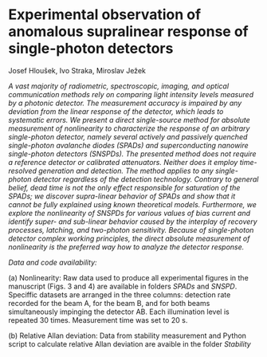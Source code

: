 # Experimental observation of anomalous supralinear response of single-photon detectors
Josef Hloušek, Ivo Straka, Miroslav Ježek

*A vast majority of radiometric, spectroscopic, imaging, and optical communication methods rely on comparing light intensity levels measured by a photonic detector. The measurement accuracy is impaired by any deviation from the linear response of the detector, which leads to systematic errors. We present a direct single-source method for absolute measurement of nonlinearity to characterize the response of an arbitrary single-photon detector, namely several actively and passively quenched single-photon avalanche diodes (SPADs) and superconducting nanowire single-photon detectors (SNSPDs). The presented method does not require a reference detector or calibrated attenuators. Neither does it employ time-resolved generation and detection. The method applies to any single-photon detector regardless of the detection technology. Contrary to general belief, dead time is not the only effect responsible for saturation of the SPADs; we discover supra-linear behavior of SPADs and show that it cannot be fully explained using known theoretical models. Furthermore, we explore the nonlinearity of SNSPDs for various values of bias current and identify super- and sub-linear behavior caused by the interplay of recovery processes, latching, and two-photon sensitivity. Because of single-photon detector complex working principles, the direct absolute measurement of nonlinearity is the preferred way how to analyze the detector response.*

*Data and code availability:*

(a) Nonlinearity: Raw data used to produce all experimental figures in the manuscript (Figs. 3 and 4) are available in folders *SPADs* and *SNSPD*. Speciffic datasets are arranged in the three columns: detection rate recorded for the beam A, for the beam B, and for both beams simultaneously impinging the detector AB. Each illumination level is repeated 30 times. Measurement time was set to 20 s.

(b) Relative Allan deviation: Data from stability measurement and Python script to calculate relative Allan deviation are avaible in the folder *Stability*
